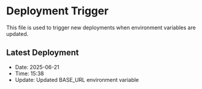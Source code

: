 # Deployment Trigger

This file is used to trigger new deployments when environment variables are updated.

## Latest Deployment
- Date: 2025-06-21
- Time: 15:38
- Update: Updated BASE_URL environment variable
